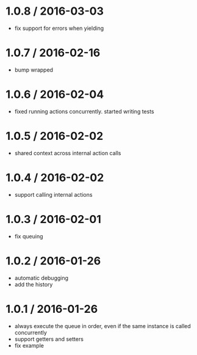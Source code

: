 
1.0.8 / 2016-03-03
==================

  * fix support for errors when yielding

1.0.7 / 2016-02-16
==================

* bump wrapped

1.0.6 / 2016-02-04
==================

  * fixed running actions concurrently. started writing tests

1.0.5 / 2016-02-02
==================

  * shared context across internal action calls

1.0.4 / 2016-02-02
==================

  * support calling internal actions

1.0.3 / 2016-02-01
==================

  * fix queuing

1.0.2 / 2016-01-26
==================

  * automatic debugging
  * add the history

1.0.1 / 2016-01-26
==================

  * always execute the queue in order, even if the same instance is called concurrently
  * support getters and setters
  * fix example
